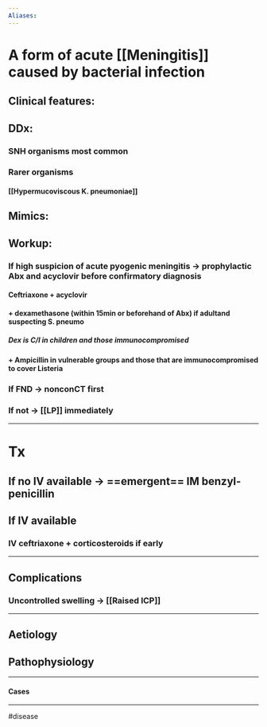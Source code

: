```yaml
---
Aliases:
---
```

# A form of acute [[Meningitis]] caused by bacterial infection
## Clinical features:
###
## DDx:
### SNH organisms most common
### Rarer organisms
#### [[Hypermucoviscous K. pneumoniae]]
## Mimics:
###
## Workup:
### If high suspicion of acute pyogenic meningitis -> prophylactic Abx and acyclovir before confirmatory diagnosis
#### Ceftriaxone + acyclovir 
#### + dexamethasone (within 15min or beforehand of Abx) if adultand suspecting S. pneumo	
##### Dex is C/I in children and those immunocompromised
#### + Ampicillin in vulnerable groups and those that are immunocompromised to cover Listeria

### If FND -> nonconCT first
### If not -> [[LP]] immediately
---
# Tx
## If no IV available ->  ==emergent== IM benzyl-penicillin
## If IV available
### IV ceftriaxone + corticosteroids if early 

---
## Complications
### Uncontrolled swelling -> [[Raised ICP]]

---
## Aetiology
## Pathophysiology

---
#### Cases


---
#disease 